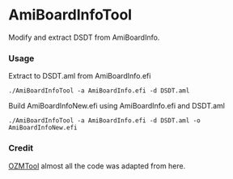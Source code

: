 # AmiBoardInfoTool
Modify and extract DSDT from AmiBoardInfo.

### Usage
Extract to DSDT.aml from AmiBoardInfo.efi
```
./AmiBoardInfoTool -a AmiBoardInfo.efi -d DSDT.aml
```
Build AmiBoardInfoNew.efi using AmiBoardInfo.efi and DSDT.aml
```
./AmiBoardInfoTool -a AmiBoardInfo.efi -d DSDT.aml -o AmiBoardInfoNew.efi
```

### Credit
[OZMTool](https://github.com/tuxuser/UEFITool/tree/OZM/OZMTool) almost all the code was adapted from here.
